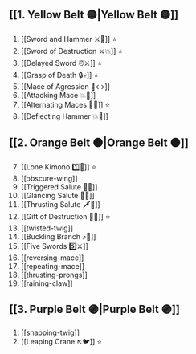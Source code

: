 ## [[1. Yellow Belt 🟡|Yellow Belt 🟡]]

1. [[Sword and Hammer ⚔️🔨]] ⭐
2. [[Sword of Destruction ⚔️💥]] ⭐
3. [[Delayed Sword ⏰⚔️]] ⭐
4. [[Grasp of Death 🔒💀]] ⭐
5. [[Mace of Agression 🔨↔️]]
6. [[Attacking Mace 💥👊]]
7. [[Alternating Maces 🔄✊]] ⭐
8. [[Deflecting Hammer 💥🔨]]

## [[2. Orange Belt 🟠|Orange Belt 🟠]]

7. [[Lone Kimono 1️⃣👘]] ⭐
8. [[obscure-wing]]
9. [[Triggered Salute 🔫🫡]]
10. [[Glancing Salute 👀🫡]]
11. [[Thrusting Salute 🗡️🫡]]
12. [[Gift of Destruction 🎁💥]] ⭐
13. [[twisted-twig]]
14. [[Buckling Branch ⤴️🌳]]
15. [[Five Swords 5️⃣⚔️]]
16. [[reversing-mace]]
17. [[repeating-mace]]
18. [[thrusting-prongs]]
19. [[raining-claw]]

## [[3. Purple Belt 🟣|Purple Belt 🟣]]

1. [[snapping-twig]]
2. [[Leaping Crane ↖️🐦]] ⭐
